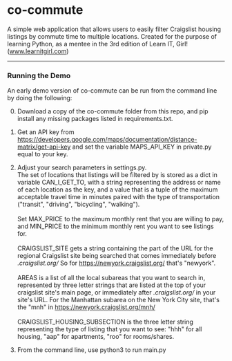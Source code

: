 # co-commute
A simple web application that allows users to easily filter Craigslist housing listings by commute time to multiple locations. Created for the purpose of learning Python, as a mentee in the 3rd edition of Learn IT, Girl! (www.learnitgirl.com)

<hr>

<h3>Running the Demo</h3>
An early demo version of co-commute can be run from the command line by doing the following:  

0. Download a copy of the co-commute folder from this repo, and pip install any missing packages listed in requirements.txt.

1. Get an API key from https://developers.google.com/maps/documentation/distance-matrix/get-api-key and set the variable MAPS_API_KEY in private.py equal to your key.

2. Adjust your search parameters in settings.py. <br> The set of locations that listings will be filtered by is stored as a dict in variable CAN_I_GET_TO, with a string representing the address or name of each location as the key, and a value that is a tuple of the maximum acceptable travel time in minutes paired with the type of transportation ("transit", "driving", "bicycling", "walking"). <br><br> Set MAX_PRICE to the maximum monthly rent that you are willing to pay, and MIN_PRICE to the minimum monthly rent you want to see listings for. <br><br> CRAIGSLIST_SITE gets a string containing the part of the URL for the regional Craigslist site being searched that comes immediately before <i>.craigslist.org/</i> So for https://newyork.craigslist.org/ that's "newyork". <br><br>  AREAS is a list of all the local subareas that you want to search in, represented by three letter strings that are listed at the top of your craigslist site's main page, or immediately after <i>.craigslist.org/</i> in your site's URL. For the Manhattan subarea on the New York City site, that's the "mnh" in https://newyork.craigslist.org/mnh/ <br><br> CRAIGSLIST_HOUSING_SUBSECTION is the three letter string representing the type of listing that you want to see: "hhh" for all housing, "aap" for apartments, "roo" for rooms/shares. 

3. From the command line, use python3 to run main.py


  
 
